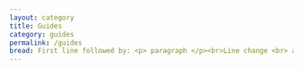 ```yaml
---
layout: category
title: Guides
category: guides
permalink: /guides
bread: First line followed by: <p> paragraph </p><br>Line change <br> another one!
---
```

